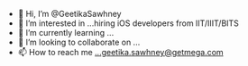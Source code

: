 - 👋 Hi, I’m @GeetikaSawhney
- 👀 I’m interested in ...hiring iOS developers from IIT/IIIT/BITS
- 🌱 I’m currently learning ...
- 💞️ I’m looking to collaborate on ...
- 📫 How to reach me ...geetika.sawhney@getmega.com

<!---
GeetikaSawhney/GeetikaSawhney is a ✨ special ✨ repository because its `README.md` (this file) appears on your GitHub profile.
You can click the Preview link to take a look at your changes.
--->
